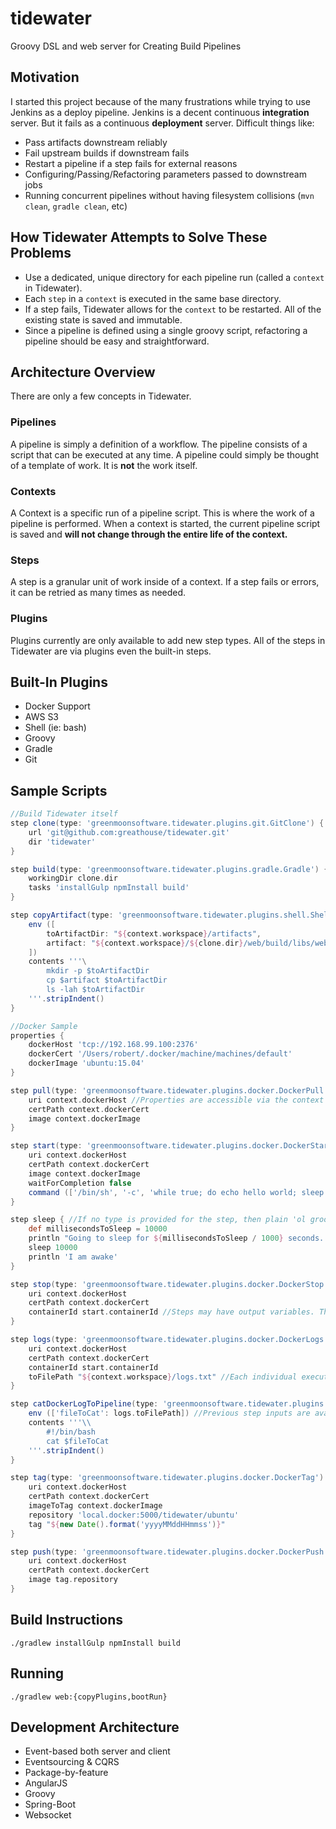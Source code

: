 # tidewater
Groovy DSL and web server for Creating Build Pipelines

## Motivation
I started this project because of the many frustrations while trying to use Jenkins as a deploy pipeline. Jenkins is a decent continuous **integration** server. But it fails as a continuous **deployment** server. Difficult things like:
* Pass artifacts downstream reliably
* Fail upstream builds if downstream fails
* Restart a pipeline if a step fails for external reasons
* Configuring/Passing/Refactoring parameters passed to downstream jobs
* Running concurrent pipelines without having filesystem collisions (`mvn clean`, `gradle clean`, etc)

## How Tidewater Attempts to Solve These Problems
* Use a dedicated, unique directory for each pipeline run (called a `context` in Tidewater).
* Each `step` in a `context` is executed in the same base directory.
* If a step fails, Tidewater allows for the `context` to be restarted. All of the existing state is saved and immutable.
* Since a pipeline is defined using a single groovy script, refactoring a pipeline should be easy and straightforward.

## Architecture Overview
There are only a few concepts in Tidewater.
### Pipelines
A pipeline is simply a definition of a workflow. The pipeline consists of a script that can be executed at any time. A pipeline could simply be thought of a template of work. It is **not** the work itself.
### Contexts
A Context is a specific run of a pipeline script. This is where the work of a pipeline is performed. When a context is started, the current pipeline script is saved and **will not change through the entire life of the context.**
### Steps
A step is a granular unit of work inside of a context. If a step fails or errors, it can be retried as many times as needed.
### Plugins
Plugins currently are only available to add new step types. All of the steps in Tidewater are via plugins even the built-in steps.


## Built-In Plugins
* Docker Support
* AWS S3
* Shell (ie: bash)
* Groovy
* Gradle
* Git

## Sample Scripts
```groovy
//Build Tidewater itself
step clone(type: 'greenmoonsoftware.tidewater.plugins.git.GitClone') {
    url 'git@github.com:greathouse/tidewater.git'
    dir 'tidewater'
}

step build(type: 'greenmoonsoftware.tidewater.plugins.gradle.Gradle') {
    workingDir clone.dir
    tasks 'installGulp npmInstall build'
}

step copyArtifact(type: 'greenmoonsoftware.tidewater.plugins.shell.Shell') {
    env ([
        toArtifactDir: "${context.workspace}/artifacts",
        artifact: "${context.workspace}/${clone.dir}/web/build/libs/web.jar"
    ])
    contents '''\
        mkdir -p $toArtifactDir
        cp $artifact $toArtifactDir
        ls -lah $toArtifactDir
    '''.stripIndent()
}
```

```groovy
//Docker Sample
properties {
    dockerHost 'tcp://192.168.99.100:2376'
    dockerCert '/Users/robert/.docker/machine/machines/default'
    dockerImage 'ubuntu:15.04'
}

step pull(type: 'greenmoonsoftware.tidewater.plugins.docker.DockerPull') {
    uri context.dockerHost //Properties are accessible via the context variable
    certPath context.dockerCert
    image context.dockerImage
}

step start(type: 'greenmoonsoftware.tidewater.plugins.docker.DockerStart') {
    uri context.dockerHost
    certPath context.dockerCert
    image context.dockerImage
    waitForCompletion false
    command (['/bin/sh', '-c', 'while true; do echo hello world; sleep 5; done'])
}

step sleep { //If no type is provided for the step, then plain 'ol groovy code is executed.
    def millisecondsToSleep = 10000
    println "Going to sleep for ${millisecondsToSleep / 1000} seconds..."
    sleep 10000
    println 'I am awake'
}

step stop(type: 'greenmoonsoftware.tidewater.plugins.docker.DockerStop') {
    uri context.dockerHost
    certPath context.dockerCert
    containerId start.containerId //Steps may have output variables. These are referenced by their step name. ie: "start"
}

step logs(type: 'greenmoonsoftware.tidewater.plugins.docker.DockerLogs') {
    uri context.dockerHost
    certPath context.dockerCert
    containerId start.containerId
    toFilePath "${context.workspace}/logs.txt" //Each individual execution of a pipeline (ie: context) has it's own workspace directory. No file system collisions with concurrent executions.
}

step catDockerLogToPipeline(type: 'greenmoonsoftware.tidewater.plugins.shell.Shell') {
    env (['fileToCat': logs.toFilePath]) //Previous step inputs are available using their step name. ie: "logs"
    contents '''\\
        #!/bin/bash
        cat $fileToCat
    '''.stripIndent()
}

step tag(type: 'greenmoonsoftware.tidewater.plugins.docker.DockerTag') {
    uri context.dockerHost
    certPath context.dockerCert
    imageToTag context.dockerImage
    repository 'local.docker:5000/tidewater/ubuntu'
    tag "${new Date().format('yyyyMMddHHmmss')}"
}

step push(type: 'greenmoonsoftware.tidewater.plugins.docker.DockerPush') {
    uri context.dockerHost
    certPath context.dockerCert
    image tag.repository
}
```

## Build Instructions
```
./gradlew installGulp npmInstall build
```

## Running
```
./gradlew web:{copyPlugins,bootRun}
```

## Development Architecture
* Event-based both server and client
* Eventsourcing & CQRS
* Package-by-feature
* AngularJS
* Groovy
* Spring-Boot
* Websocket
